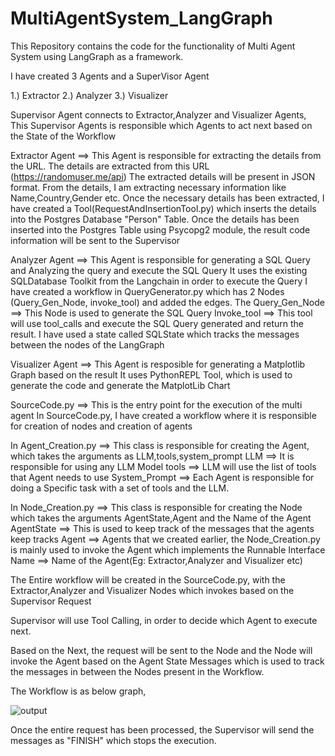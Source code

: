 # MultiAgentSystem_LangGraph

This Repository contains the code for the functionality of Multi Agent System using LangGraph as a framework.

I have created 3 Agents and a SuperVisor Agent

  1.) Extractor
  2.) Analyzer
  3.) Visualizer

Supervisor Agent connects to Extractor,Analyzer and Visualizer Agents, This Supervisor Agents is responsible which Agents to act next based on the State of the Workflow

Extractor Agent ==> This Agent is responsible for extracting the details from the URL.
                    The details are extracted from this URL (https://randomuser.me/api)
                    The extracted details will be present in JSON format. From the details, I am extracting necessary information like Name,Country,Gender etc.
                    Once the necessary details has been extracted, I have created a Tool(RequestAndInsertionTool.py) which inserts the details into the Postgres Database "Person" Table.
                    Once the details has been inserted into the Postgres Table using Psycopg2 module, the result code information will be sent to the Supervisor

Analyzer Agent ==> This Agent is responsible for generating a SQL Query and Analyzing the query and execute the SQL Query
                   It uses the existing SQLDatabase Toolkit from the Langchain in order to execute the Query
                   I have created a workflow in QueryGenerator.py which has 2 Nodes (Query_Gen_Node, invoke_tool) and added the edges.
                   The Query_Gen_Node ==> This Node is used to generate the SQL Query
                   Invoke_tool ==> This tool will use tool_calls and execute the SQL Query generated and return the result.
                   I have used a state called SQLState which tracks the messages between the nodes of the LangGraph

Visualizer Agent ==> This Agent is resposible for generating a Matplotlib Graph based on the result
                     It uses PythonREPL Tool, which is used to generate the code and generate the MatplotLib Chart

SourceCode.py ==> This is the entry point for the execution of the multi agent
In SourceCode.py, I have created a workflow where it is responsible for creation of nodes and creation of agents

In Agent_Creation.py ==> This class is responsible for creating the Agent, which takes the arguments as LLM,tools,system_prompt
                        LLM ==> It is responsible for using any LLM Model
                        tools ==> LLM will use the list of tools that Agent needs to use 
                        System_Prompt ==> Each Agent is responsible for doing a Specific task with a set of tools and the LLM.

In Node_Creation.py ==> This class is responsible for creating the Node which takes the arguments AgentState,Agent and the Name of the Agent
                        AgentState ==> This is used to keep track of the messages that the agents keep tracks
                        Agent ==> Agents that we created earlier, the Node_Creation.py is mainly used to invoke the Agent which implements the Runnable Interface
                        Name ==> Name of the Agent(Eg: Extractor,Analyzer and Visualizer etc)

The Entire workflow will be created in the SourceCode.py, with the Extractor,Analyzer and Visualizer Nodes which invokes based on the Supervisor Request

Supervisor will use Tool Calling, in order to decide which Agent to execute next.

Based on the Next, the request will be sent to the Node and the Node will invoke the Agent based on the Agent State Messages which is used to track the messages in between the Nodes present in the Workflow.

The Workflow is as below graph,


![output](https://github.com/user-attachments/assets/d0d544c6-6d15-49b4-ae5f-7f2ffde2c66e)

Once the entire request has been processed, the Supervisor will send the messages as "FINISH" which stops the execution.

